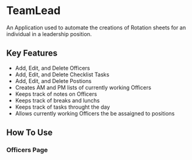 # TeamLead

An Application used to automate the creations of Rotation sheets for an individual in a leadership position.   

## Key Features

- Add, Edit, and Delete Officers
- Add, Edit, and Delete Checklist Tasks
- Add, Edit, and Delete Postions
- Creates AM and PM lists of currently working Officers
- Keeps track of notes on Officers
- Keeps track of breaks and lunchs
- Keeps track of tasks throught the day
- Allows currently working Officers the be assaigned to positions

## How To Use

### Officers Page



